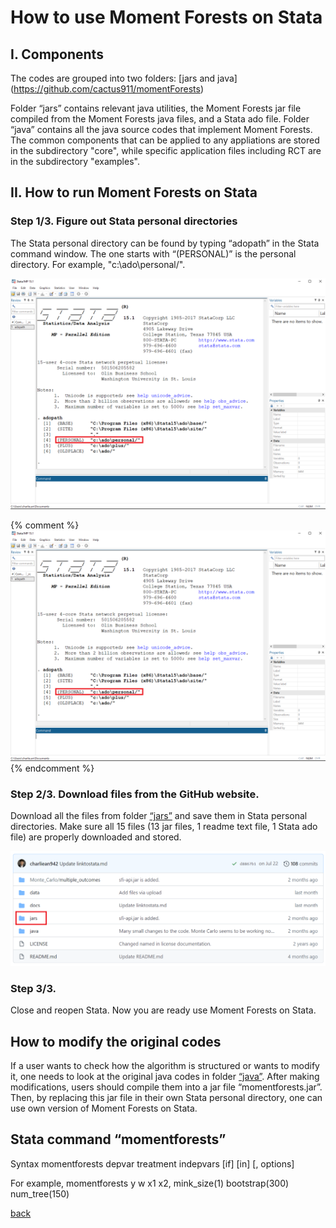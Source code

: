 # How to use Moment Forests on Stata


## I. Components

The codes are grouped into two folders: [jars and java] (https://github.com/cactus911/momentForests)

Folder “jars” contains relevant java utilities, the Moment Forests jar file compiled from the Moment Forests java files, and a Stata ado file. 
Folder “java” contains all the java source codes that implement Moment Forests. The common components that can be applied to any appliations are stored in the subdirectory "core", while specific application files including RCT are in the subdirectory "examples".



## II. How to run Moment Forests on Stata

### Step 1/3. Figure out Stata personal directories

The Stata personal directory can be found by typing “adopath” in the Stata command window. The one starts with “(PERSONAL)” is the personal directory. For example, "c:\ado\personal/".

<img src="./adopath.PNG" width="700" >

{% comment %} 
![](./adopath.PNG)
{% endcomment %}

### Step 2/3. Download files from the GitHub website.

Download all the files from folder [“jars”](https://github.com/cactus911/momentForests/tree/master/jars) and save them in Stata personal directories. Make sure all 15 files (13 jar files, 1 readme text file, 1 Stata ado file) are properly downloaded and stored.

<img src="./jars.png" width="700" >


### Step 3/3.

Close and reopen Stata. Now you are ready use Moment Forests on Stata.



## How to modify the original codes

If a user wants to check how the algorithm is structured or wants to modify it, one needs to look at the original java codes in folder [“java”](https://github.com/cactus911/momentForests/tree/master/java). After making modifications, users should compile them into a jar file “momentforests.jar”. Then, by replacing this jar file in their own Stata personal directory, one can use own version of Moment Forests on Stata.


## Stata command “momentforests” 

Syntax
momentforests depvar treatment indepvars [if] [in] [, options]

For example, 
momentforests y w x1 x2, mink_size(1) bootstrap(300) num_tree(150)


[back](./index.md)

